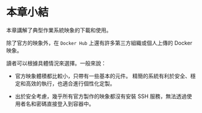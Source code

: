 # 本章小結

本章講解了典型作業系統映象的下載和使用。

除了官方的映象外，在 `Docker Hub` 上還有許多第三方組織或個人上傳的 Docker 映象。

讀者可以根據具體情況來選擇。一般來說：

* 官方映象體積都比較小，只帶有一些基本的元件。 精簡的系統有利於安全、穩定和高效的執行，也適合進行個性化定製。

* 出於安全考慮，幾乎所有官方製作的映象都沒有安裝 SSH 服務，無法透過使用者名和密碼直接登入到容器中。
